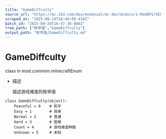 ```yaml
---
title: "GameDiffculty"
source_url: "https://mc.163.com/dev/mcmanual/mc-dev/mcdocs/1-ModAPI/%E6%9E%9A%E4%B8%BE%E5%80%BC/GameDiffculty.html"
scraped_at: "2025-09-24T16:48:09.419Z"
batch_id: "2025-09-24T16-47-36-886Z"
tree_path: ["枚举值","GameDiffculty"]
output_path: "枚举值/GameDiffculty.md"
---
```


#  GameDiffculty

class in mod.common.minecraftEnum

*   描述
    
    描述游戏难度的枚举值
    

```
class GameDiffculty(object):
	Peaceful = 0	# 和平
	Easy = 1		# 简单
	Normal = 2		# 普通
	Hard = 3		# 困难
	Count = 4		# 游戏难度种数
	Unknown = 5		# 未知


```